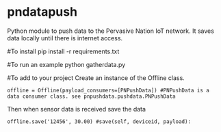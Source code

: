 # pndatapush
Python module to push data to the Pervasive Nation IoT network. It saves data locally until there is internet access. 

#To install
pip install -r requirements.txt

#To run an example
python gatherdata.py

#To add to your project
Create an instance of the Offline class.

`offline = Offline(payload_consumers=[PNPushData]) #PNPushData is a data consumer class. see pnpushdata.pushdata.PNPushData`

Then when sensor data is received save the data

`offline.save('12456', 30.00) #save(self, deviceid, payload):`
